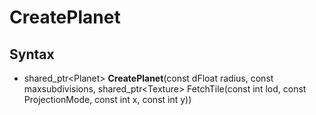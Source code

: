# CreatePlanet

## Syntax

- shared_ptr<Planet\> **CreatePlanet**(const dFloat radius, const maxsubdivisions, shared_ptr<Texture\> FetchTile(const int lod, const ProjectionMode, const int x, const int y))


